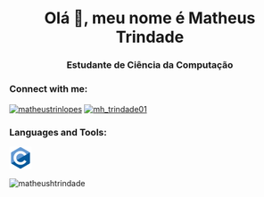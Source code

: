 <h1 align="center">Olá 👋, meu nome é Matheus Trindade</h1>
<h3 align="center">Estudante de Ciência da Computação</h3>

<h3 align="left">Connect with me:</h3>
<p align="left">
<a href="https://www.linkedin.com/in/matheustrinlopes/" target="blank"><img align="center" src="https://raw.githubusercontent.com/rahuldkjain/github-profile-readme-generator/master/src/images/icons/Social/linked-in-alt.svg" alt="matheustrinlopes" height="30" width="40" /></a>
<a href="https://www.instagram.com/mh_trindade01/" target="blank"><img align="center" src="https://raw.githubusercontent.com/rahuldkjain/github-profile-readme-generator/master/src/images/icons/Social/instagram.svg" alt="mh_trindade01" height="30" width="40" /></a>
</p>

<h3 align="left">Languages and Tools:</h3>
<p align="left"> 
<a href="https://www.cprogramming.com/" target="_blank"> <img src="https://raw.githubusercontent.com/devicons/devicon/master/icons/c/c-original.svg" alt="c" width="40" height="40"/> </a> 

<div>
<img height="180em" src="https://github-readme-stats.vercel.app/api?username=matheushtrindade&show_icons=true&theme=dracula&locale=en" alt="matheushtrindade" />
<!-- <img height="180em" src="https://github-readme-stats.vercel.app/api/top-langs?username=matheushtrindade&show_icons=true&theme=dracula&locale=en&layout=compact" alt="matheushtrindade" /> -->
</div>
